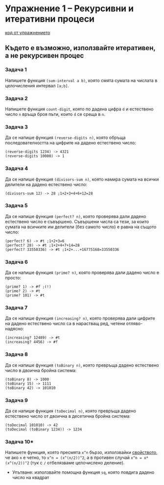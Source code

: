# Упражнение 1 – Рекурсивни и итеративни процеси

[код от упражнението](ex01-20231010-solutions.rkt)

## Където е възможно, използвайте итеративен, а не рекурсивен процес

### Задача 1
Напишете функция `(sum-interval a b)`, която смята сумата на числата в целочисления интервал `[a;b]`.

### Задача 2
Напишете функция `count-digit`, която по дадена цифра `d` и естествено число `n` връща броя пъти, които `d` се среща в `n`.

### Задача 3
Да се напише функция `(reverse-digits n)`, която обръща последователността на цифрите на дадено естествено число:
```
(reverse-digits 1234) -> 4321
(reverse-digits 10000) -> 1
```
### Задача 4
Да се напише функция `(divisors-sum n)`, която намира сумата на всички делители на дадено естествено число:
```
(divisors-sum 12) -> 28 ;1+2+3+4+6+12=28
```
### Задача 5
Да се напише функция `(perfect? n)`, която проверява дали дадено естествено число е съвършено. Съвършени числа са тези, за които сумата на всичките им делители (без самото число) е равна на същото число:
```
(perfect? 6) -> #t ;1+2+3=6
(perfect? 28) -> #t ;1+2+4+7+14=28
(perfect? 33550336) -> #t ;1+2+...+16775168=33550336
```
### Задача 6
Да се напише функция `(prime? n)`, която проверява дали дадено число е просто:
```
(prime? 1) -> #f ;(!)
(prime? 2) -> #t
(prime? 101) -> #t
```
### Задача 7
Да се напише функция `(increasing? n)`, която проверява дали цифрите на дадено естествено число са в нарастващ ред, четени отляво-надясно:
```
(increasing? 12489) -> #t
(increasing? 4456) -> #f
```
### Задача 8
Да се напише функция `(toBinary n)`, която превръща дадено естествено число в двоична бройна система:
```
(toBinary 8) -> 1000
(toBinary 15) -> 1111
(toBinary 42) -> 101010
```
### Задача 9
Да се напише функция `(toDecimal n)`, която превръща дадено естествено число от двоична в десетична бройна система:
```
(toDecimal 101010) -> 42
(toDecimal (toBinary 1234)) -> 1234
```
### Задача 10*
Напишете функция, която пресмята `x^n` бързо, използвайки [свойството](https://en.wikipedia.org/wiki/Exponentiation_by_squaring), че ако `n` е четно, то `x^n = (x^(n/2))^2`, а в противен случай `x^n = x*(x^(n/2))^2` (тук с `/` отбелязваме целочислено деление).
- Упътване: използвайте помощна функция `sq`, която повдига дадено число на квадрат
